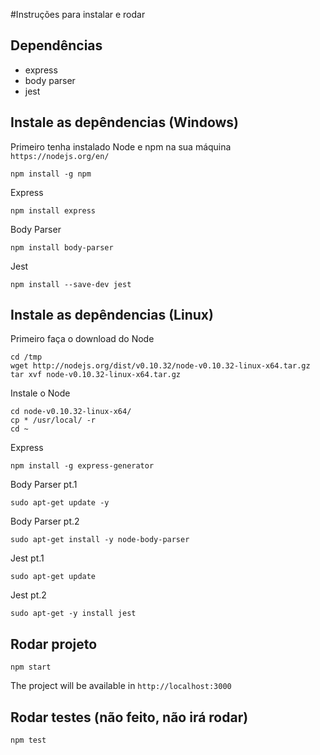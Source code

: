 #Instruções para instalar e rodar

## Dependências

- express
- body parser
- jest

## Instale as depêndencias (Windows)
Primeiro tenha instalado Node e npm na sua máquina `https://nodejs.org/en/` 
```shell
npm install -g npm
```

Express
```shell
npm install express
```

Body Parser
```shell
npm install body-parser
```
Jest
```shell
npm install --save-dev jest
```

## Instale as depêndencias (Linux)

Primeiro faça o download do Node
```shell
cd /tmp
wget http://nodejs.org/dist/v0.10.32/node-v0.10.32-linux-x64.tar.gz
tar xvf node-v0.10.32-linux-x64.tar.gz
```
Instale o Node
```shell
cd node-v0.10.32-linux-x64/
cp * /usr/local/ -r
cd ~
```
Express
```shell
npm install -g express-generator
```

Body Parser pt.1
```shell
sudo apt-get update -y
```
Body Parser pt.2
```shell
sudo apt-get install -y node-body-parser
```
Jest pt.1
```shell
sudo apt-get update
```
Jest pt.2
```shell
sudo apt-get -y install jest

```

## Rodar projeto

```shell
npm start
```

The project will be available in `http://localhost:3000`

## Rodar testes (não feito, não irá rodar)

```shell
npm test
```
